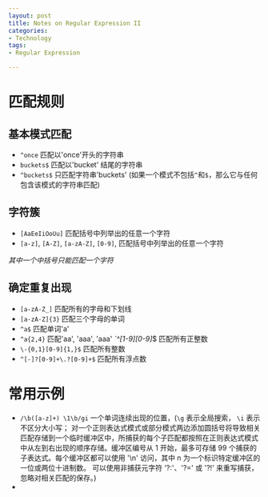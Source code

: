 ```yaml
---
layout: post
title: Notes on Regular Expression II
categories:
- Technology
tags:
- Regular Expression

---
```


# 匹配规则 #

## 基本模式匹配 ##

* `^once` 匹配以'once'开头的字符串
* `buckets$` 匹配以'bucket' 结尾的字符串
* `^buckets$` 只匹配字符串'buckets' (如果一个模式不包括`^`和`$`，那么它与任何包含该模式的字符串匹配)

## 字符簇 ##

* `[AaEeIiOoUu]` 匹配括号中列举出的任意一个字符
* `[a-z]`, `[A-Z]`, `[a-zA-Z]`, `[0-9]`, 匹配括号中列举出的任意一个字符

*其中一个中括号只能匹配一个字符*

## 确定重复出现 ##

* `[a-zA-Z_]` 匹配所有的字母和下划线
* `[a-zA-Z]{3}` 匹配三个字母的单词
* `^a$` 匹配单词'a'
* `^a{2,4}` 匹配'aa', 'aaa', 'aaa'
*`^[1-9][0-9]*$ 匹配所有正整数
* `\-{0,1}[0-9]{1,}$` 匹配所有整数
* `^[-]?[0-9]+\.?[0-9]+$` 匹配所有浮点数


# 常用示例 #

* `/\b([a-z]+) \1\b/gi` 一个单词连续出现的位置，(`\g` 表示全局搜索， `\i` 表示不区分大小写； 对一个正则表达式模式或部分模式两边添加圆括号将导致相关匹配存储到一个临时缓冲区中，所捕获的每个子匹配都按照在正则表达式模式中从左到右出现的顺序存储。缓冲区编号从 1 开始，最多可存储 99 个捕获的子表达式。每个缓冲区都可以使用 '\n' 访问，其中 n 为一个标识特定缓冲区的一位或两位十进制数。
可以使用非捕获元字符 '?:'、'?=' 或 '?!' 来重写捕获，忽略对相关匹配的保存。)
* 
